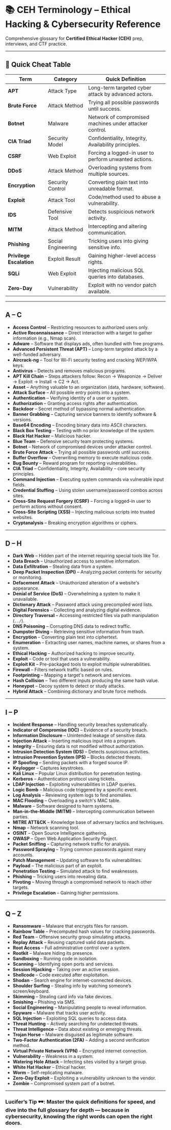 # 📚 CEH Terminology – Ethical Hacking & Cybersecurity Reference

Comprehensive glossary for **Certified Ethical Hacker (CEH)** prep, interviews, and CTF practice.

---

## 📝 Quick Cheat Table

| Term | Category | Quick Definition |
|------|----------|------------------|
| **APT** | Attack Type | Long-term targeted cyber attack by advanced actors. |
| **Brute Force** | Attack Method | Trying all possible passwords until success. |
| **Botnet** | Malware | Network of compromised machines under attacker control. |
| **CIA Triad** | Security Model | Confidentiality, Integrity, Availability principles. |
| **CSRF** | Web Exploit | Forcing a logged-in user to perform unwanted actions. |
| **DDoS** | Attack Method | Overloading systems from multiple sources. |
| **Encryption** | Security Control | Converting plain text into unreadable format. |
| **Exploit** | Attack Tool | Code/method used to abuse a vulnerability. |
| **IDS** | Defensive Tool | Detects suspicious network activity. |
| **MITM** | Attack Method | Intercepting and altering communication. |
| **Phishing** | Social Engineering | Tricking users into giving sensitive info. |
| **Privilege Escalation** | Exploit Result | Gaining higher-level access rights. |
| **SQLi** | Web Exploit | Injecting malicious SQL queries into databases. |
| **Zero-Day** | Vulnerability | Exploit with no vendor patch available. |

---

## **A – C**
- **Access Control** – Restricting resources to authorized users only.
- **Active Reconnaissance** – Direct interaction with a target to gather information (e.g., Nmap scan).
- **Adware** – Software that displays ads, often bundled with free programs.
- **Advanced Persistent Threat (APT)** – Long-term targeted attack by a well-funded adversary.
- **Aircrack-ng** – Tool for Wi-Fi security testing and cracking WEP/WPA keys.
- **Antivirus** – Detects and removes malicious programs.
- **APT Kill Chain** – Steps attackers follow: Recon → Weaponize → Deliver → Exploit → Install → C2 → Act.
- **Asset** – Anything valuable to an organization (data, hardware, software).
- **Attack Surface** – All possible entry points into a system.
- **Authentication** – Verifying identity of a user or system.
- **Authorization** – Granting access rights after authentication.
- **Backdoor** – Secret method of bypassing normal authentication.
- **Banner Grabbing** – Capturing service banners to identify software & versions.
- **Base64 Encoding** – Encoding binary data into ASCII characters.
- **Black Box Testing** – Testing with no prior knowledge of the system.
- **Black Hat Hacker** – Malicious hacker.
- **Blue Team** – Defensive security team protecting systems.
- **Botnet** – Network of compromised devices under attacker control.
- **Brute Force Attack** – Trying all possible passwords until success.
- **Buffer Overflow** – Overwriting memory to execute malicious code.
- **Bug Bounty** – Reward program for reporting vulnerabilities.
- **CIA Triad** – Confidentiality, Integrity, Availability – core security principles.
- **Command Injection** – Executing system commands via vulnerable input fields.
- **Credential Stuffing** – Using stolen username/password combos across sites.
- **Cross-Site Request Forgery (CSRF)** – Forcing a logged-in user to perform actions without consent.
- **Cross-Site Scripting (XSS)** – Injecting malicious scripts into trusted websites.
- **Cryptanalysis** – Breaking encryption algorithms or ciphers.

---

## **D – H**
- **Dark Web** – Hidden part of the internet requiring special tools like Tor.
- **Data Breach** – Unauthorized access to sensitive information.
- **Data Exfiltration** – Stealing data from a system.
- **Deep Packet Inspection (DPI)** – Analyzing packet contents for security or monitoring.
- **Defacement Attack** – Unauthorized alteration of a website's appearance.
- **Denial of Service (DoS)** – Overwhelming a system to make it unavailable.
- **Dictionary Attack** – Password attack using precompiled word lists.
- **Digital Forensics** – Collecting and analyzing digital evidence.
- **Directory Traversal** – Accessing restricted files via path manipulation (`../`).
- **DNS Poisoning** – Corrupting DNS data to redirect traffic.
- **Dumpster Diving** – Retrieving sensitive information from trash.
- **Encryption** – Converting plain text into ciphertext.
- **Enumeration** – Extracting user names, machine names, or shares from a system.
- **Ethical Hacking** – Authorized hacking to improve security.
- **Exploit** – Code or tool that uses a vulnerability.
- **Exploit Kit** – Pre-packaged tools to exploit multiple vulnerabilities.
- **Firewall** – Filters network traffic based on rules.
- **Footprinting** – Mapping a target's network and services.
- **Hash Collision** – Two different inputs producing the same hash value.
- **Honeypot** – Decoy system to detect or study attacks.
- **Hybrid Attack** – Combining dictionary and brute force methods.

---

## **I – P**
- **Incident Response** – Handling security breaches systematically.
- **Indicator of Compromise (IOC)** – Evidence of a security breach.
- **Information Disclosure** – Unintended leakage of sensitive data.
- **Injection Attack** – Inserting malicious input into a program.
- **Integrity** – Ensuring data is not modified without authorization.
- **Intrusion Detection System (IDS)** – Detects suspicious activities.
- **Intrusion Prevention System (IPS)** – Blocks detected threats.
- **IP Spoofing** – Sending packets with a forged source IP.
- **Keylogger** – Captures keystrokes.
- **Kali Linux** – Popular Linux distribution for penetration testing.
- **Kerberos** – Authentication protocol using tickets.
- **LDAP Injection** – Exploiting vulnerabilities in LDAP queries.
- **Logic Bomb** – Malicious code triggered by a specific event.
- **Log Analysis** – Reviewing system logs to find anomalies.
- **MAC Flooding** – Overloading a switch's MAC table.
- **Malware** – Software designed to harm systems.
- **Man-in-the-Middle (MITM)** – Intercepting communication between parties.
- **MITRE ATT&CK** – Knowledge base of adversary tactics and techniques.
- **Nmap** – Network scanning tool.
- **OSINT** – Open Source Intelligence gathering.
- **OWASP** – Open Web Application Security Project.
- **Packet Sniffing** – Capturing network traffic for analysis.
- **Password Spraying** – Trying common passwords against many accounts.
- **Patch Management** – Updating software to fix vulnerabilities.
- **Payload** – The malicious part of an exploit.
- **Penetration Testing** – Simulated attack to find weaknesses.
- **Phishing** – Tricking users into revealing data.
- **Pivoting** – Moving through a compromised network to reach other targets.
- **Privilege Escalation** – Gaining higher permissions.

---

## **Q – Z**
- **Ransomware** – Malware that encrypts files for ransom.
- **Rainbow Table** – Precomputed hash values for cracking passwords.
- **Red Team** – Offensive security group simulating attacks.
- **Replay Attack** – Reusing captured valid data packets.
- **Root Access** – Full administrative control over a system.
- **Rootkit** – Malware hiding its presence.
- **Sandboxing** – Running code in isolation.
- **Scanning** – Identifying open ports and services.
- **Session Hijacking** – Taking over an active session.
- **Shellcode** – Code executed after exploitation.
- **Shodan** – Search engine for internet-connected devices.
- **Shoulder Surfing** – Stealing info by watching someone’s screen/keyboard.
- **Skimming** – Stealing card info via fake devices.
- **Smishing** – Phishing via SMS.
- **Social Engineering** – Manipulating people to reveal information.
- **Spyware** – Malware that tracks user activity.
- **SQL Injection** – Exploiting SQL queries to access data.
- **Threat Hunting** – Actively searching for undetected threats.
- **Threat Intelligence** – Data about existing or emerging threats.
- **Trojan Horse** – Malware disguised as legitimate software.
- **Two-Factor Authentication (2FA)** – Adding a second verification method.
- **Virtual Private Network (VPN)** – Encrypted internet connection.
- **Vulnerability** – Weakness in a system.
- **Watering Hole Attack** – Infecting sites visited by a target group.
- **White Hat Hacker** – Ethical hacker.
- **Worm** – Self-replicating malware.
- **Zero-Day Exploit** – Exploiting a vulnerability unknown to the vendor.
- **Zombie** – Compromised system part of a botnet.

---

### **Lucifer’s Tip 🕶️**:   Master the quick definitions for speed, and dive into the full glossary for depth — because in cybersecurity, knowing the right words can open the right doors.
